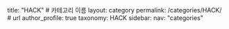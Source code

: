 title: "HACK" # 카테고리 이름
layout: category
permalink: /categories/HACK/ # url
author_profile: true
taxonomy: HACK
sidebar:
nav: "categories"